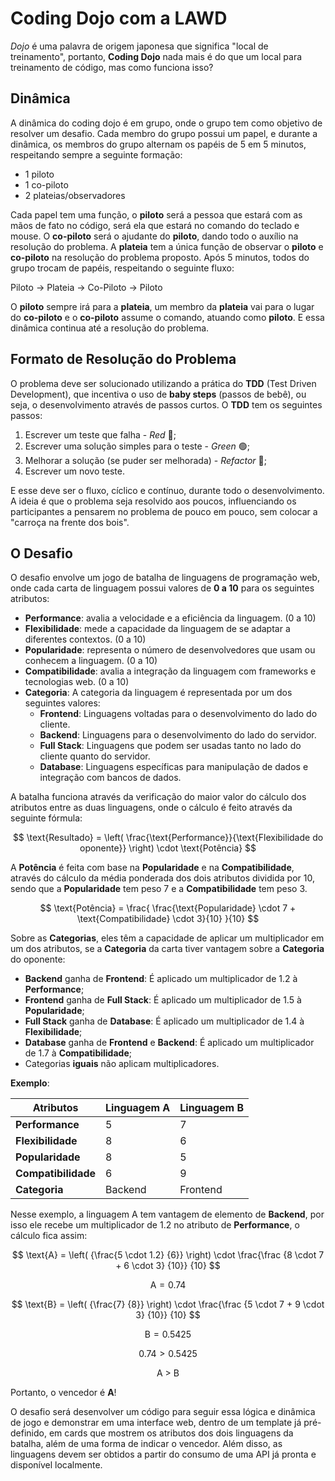 # Coding Dojo com a LAWD

_Dojo_ é uma palavra de origem japonesa que significa "local de treinamento", portanto, **Coding Dojo** nada mais é do que um local para treinamento de código, mas como funciona isso?

## Dinâmica

A dinâmica do coding dojo é em grupo, onde o grupo tem como objetivo de resolver um desafio. Cada membro do grupo possui um papel, e durante a dinâmica, os membros do grupo alternam os papéis de 5 em 5 minutos, respeitando sempre a seguinte formação:

-   1 piloto
-   1 co-piloto
-   2 plateias/observadores

Cada papel tem uma função, o **piloto** será a pessoa que estará com as mãos de fato no código, será ela que estará no comando do teclado e mouse. O **co-piloto** será o ajudante do **piloto**, dando todo o auxílio na resolução do problema. A **plateia** tem a única função de observar o **piloto** e **co-piloto** na resolução do problema proposto.
Após 5 minutos, todos do grupo trocam de papéis, respeitando o seguinte fluxo:

Piloto -> Plateia -> Co-Piloto -> Piloto

O **piloto** sempre irá para a **plateia**, um membro da **plateia** vai para o lugar do **co-piloto** e o **co-piloto** assume o comando, atuando como **piloto**.
E essa dinâmica continua até a resolução do problema.

## Formato de Resolução do Problema

O problema deve ser solucionado utilizando a prática do **TDD** (Test Driven Development), que incentiva o uso de **baby steps** (passos de bebê), ou seja, o desenvolvimento através de passos curtos. O **TDD** tem os seguintes passos:

1. Escrever um teste que falha - _Red_ 🔴;
2. Escrever uma solução simples para o teste - _Green_ 🟢;
3. Melhorar a solução (se puder ser melhorada) - _Refactor_ 🔵;
4. Escrever um novo teste.

E esse deve ser o fluxo, cíclico e contínuo, durante todo o desenvolvimento. A ideia é que o problema seja resolvido aos poucos, influenciando os participantes a pensarem no problema de pouco em pouco, sem colocar a "carroça na frente dos bois".

## O Desafio

O desafio envolve um jogo de batalha de linguagens de programação web, onde cada carta de linguagem possui valores de **0 a 10** para os seguintes atributos:

-   **Performance**: avalia a velocidade e a eficiência da linguagem. (0 a 10)
-   **Flexibilidade**: mede a capacidade da linguagem de se adaptar a diferentes contextos. (0 a 10)
-   **Popularidade**: representa o número de desenvolvedores que usam ou conhecem a linguagem. (0 a 10)
-   **Compatibilidade**: avalia a integração da linguagem com frameworks e tecnologias web. (0 a 10)
-   **Categoria**: A categoria da linguagem é representada por um dos seguintes valores:
    -   **Frontend**: Linguagens voltadas para o desenvolvimento do lado do cliente.
    -   **Backend**: Linguagens para o desenvolvimento do lado do servidor.
    -   **Full Stack**: Linguagens que podem ser usadas tanto no lado do cliente quanto do servidor.
    -   **Database**: Linguagens específicas para manipulação de dados e integração com bancos de dados.

A batalha funciona através da verificação do maior valor do cálculo dos atributos entre as duas linguagens, onde o cálculo é feito através da seguinte fórmula:

$$
\text{Resultado} = \left( \frac{\text{Performance}}{\text{Flexibilidade do oponente}} \right) \cdot \text{Potência}
$$

A **Potência** é feita com base na **Popularidade** e na **Compatibilidade**, através do cálculo da média ponderada dos dois atributos dividida por 10, sendo que a **Popularidade** tem peso 7 e a **Compatibilidade** tem peso 3.

$$
\text{Potência} =
\frac{
  \frac{\text{Popularidade} \cdot 7 + \text{Compatibilidade} \cdot 3}{10}
}{10}
$$

Sobre as **Categorias**, eles têm a capacidade de aplicar um multiplicador em um dos atributos, se a **Categoria** da carta tiver vantagem sobre a **Categoria** do oponente:

-   **Backend** ganha de **Frontend**: É aplicado um multiplicador de 1.2 à **Performance**;
-   **Frontend** ganha de **Full Stack**: É aplicado um multiplicador de 1.5 à **Popularidade**;
-   **Full Stack** ganha de **Database**: É aplicado um multiplicador de 1.4 à **Flexibilidade**;
-   **Database** ganha de **Frontend** e **Backend**: É aplicado um multiplicador de 1.7 à **Compatibilidade**;
-   Categorias **iguais** não aplicam multiplicadores.

**Exemplo**:

| Atributos           | Linguagem A | Linguagem B |
| ------------------- | ----------- | ----------- |
| **Performance**     | 5           | 7           |
| **Flexibilidade**   | 8           | 6           |
| **Popularidade**    | 8           | 5           |
| **Compatibilidade** | 6           | 9           |
| **Categoria**       | Backend     | Frontend    |

Nesse exemplo, a linguagem A tem vantagem de elemento de **Backend**, por isso ele recebe um multiplicador de 1.2 no atributo de **Performance**, o cálculo fica assim:

$$
\text{A} = \left( {\frac{5 \cdot 1.2} {6}} \right) \cdot \frac{\frac {8 \cdot 7 + 6 \cdot 3} {10}} {10}
$$

$$
\text{A} = {0.74}
$$

$$
\text{B} = \left( {\frac{7} {8}} \right) \cdot \frac{\frac {5 \cdot 7 + 9 \cdot 3} {10}} {10}
$$

$$
\text{B} = {0.5425}
$$

$$
{0.74 > 0.5425}
$$

$$
\text{A > B}
$$

Portanto, o vencedor é **A**!

O desafio será desenvolver um código para seguir essa lógica e dinâmica de jogo e demonstrar em uma interface web, dentro de um template já pré-definido, em cards que mostrem os atributos dos dois linguagens da batalha, além de uma forma de indicar o vencedor. Além disso, as linguagens devem ser obtidos a partir do consumo de uma API já pronta e disponível localmente.
